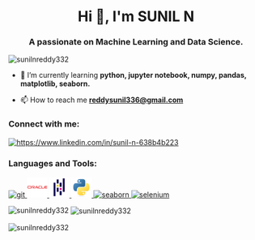 <h1 align="center">Hi 👋, I'm SUNIL N</h1>
<h3 align="center">A passionate on Machine Learning and Data Science.</h3>

<p align="left"> <img src="https://komarev.com/ghpvc/?username=sunilnreddy332&label=Profile%20views&color=0e75b6&style=flat" alt="sunilnreddy332" /> </p>

- 🌱 I’m currently learning **python, jupyter notebook, numpy, pandas, matplotlib, seaborn.**

- 📫 How to reach me **reddysunil336@gmail.com**

<h3 align="left">Connect with me:</h3>
<p align="left">
<a href="https://linkedin.com/in/https://www.linkedin.com/in/sunil-n-638b4b223" target="blank"><img align="center" src="https://raw.githubusercontent.com/rahuldkjain/github-profile-readme-generator/master/src/images/icons/Social/linked-in-alt.svg" alt="https://www.linkedin.com/in/sunil-n-638b4b223" height="30" width="40" /></a>
</p>

<h3 align="left">Languages and Tools:</h3>
<p align="left"> <a href="https://git-scm.com/" target="_blank" rel="noreferrer"> <img src="https://www.vectorlogo.zone/logos/git-scm/git-scm-icon.svg" alt="git" width="40" height="40"/> </a> <a href="https://www.oracle.com/" target="_blank" rel="noreferrer"> <img src="https://raw.githubusercontent.com/devicons/devicon/master/icons/oracle/oracle-original.svg" alt="oracle" width="40" height="40"/> </a> <a href="https://pandas.pydata.org/" target="_blank" rel="noreferrer"> <img src="https://raw.githubusercontent.com/devicons/devicon/2ae2a900d2f041da66e950e4d48052658d850630/icons/pandas/pandas-original.svg" alt="pandas" width="40" height="40"/> </a> <a href="https://www.python.org" target="_blank" rel="noreferrer"> <img src="https://raw.githubusercontent.com/devicons/devicon/master/icons/python/python-original.svg" alt="python" width="40" height="40"/> </a> <a href="https://seaborn.pydata.org/" target="_blank" rel="noreferrer"> <img src="https://seaborn.pydata.org/_images/logo-mark-lightbg.svg" alt="seaborn" width="40" height="40"/> </a> <a href="https://www.selenium.dev" target="_blank" rel="noreferrer"> <img src="https://raw.githubusercontent.com/detain/svg-logos/780f25886640cef088af994181646db2f6b1a3f8/svg/selenium-logo.svg" alt="selenium" width="40" height="40"/> </a> </p>

<p><img align="left" src="https://github-readme-stats.vercel.app/api/top-langs?username=sunilnreddy332&show_icons=true&locale=en&layout=compact" alt="sunilnreddy332" /></p>

<p>&nbsp;<img align="center" src="https://github-readme-stats.vercel.app/api?username=sunilnreddy332&show_icons=true&locale=en" alt="sunilnreddy332" /></p>

<p><img align="center" src="https://github-readme-streak-stats.herokuapp.com/?user=sunilnreddy332&" alt="sunilnreddy332" /></p>
